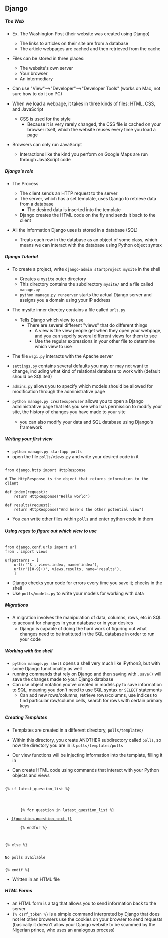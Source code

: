 ## Django

##### The Web
- Ex. The Washington Post (their website was created using Django)
    - The links to articles on their site are from a database
    - The article webpages are cached and then retrieved from the cache

- Files can be stored in three places:
    - The website's own server
    - Your browser
    - An intermediary

- Can use "View"-->"Developer"-->"Developer Tools" (works on Mac, not sure how to do it on PC)
- When we load a webpage, it takes in three kinds of files: HTML, CSS, and JavaScript
    - CSS is used for the style
        - Because it is very rarely changed, the CSS file is cached on your browser itself, which the website reuses every time you load a page

- Browsers can only run JavaScript
    - Interactions like the kind you perform on Google Maps are run through JavaScript code

##### Django's role
- The Process
    - The client sends an HTTP request to the server
    - The server, which has a set template, uses Django to retrieve data from a database
        - The desired data is inserted into the template
    - Django creates the HTML code on the fly and sends it back to the client

- All the information Django uses is stored in a database (SQL)
    - Treats each row in the database as an object of some class, which means we can interact with the database using Python object syntax

##### Django Tutorial
- To create a project, write `django-admin startproject mysite` in the shell
    - Creates a `mysite` outer directory
    - This directory contains the subdirectory `mysite/` and a file called `manage.py`
    - `python manage.py runserver` starts the actual Django server and assigns you a domain using your IP address

- The mysite inner directoy contains a file called `urls.py`
    - Tells Django which view to use
        - There are several different "views" that do different things
            - A view is the view people get when they open your webpage, and you can sepcify several different views for them to see
            - Use the regular expressions in your other file to determine which view to use
- The file `wsgi.py` interacts with the Apache server
- `settings.py` contains several defaults you may or may not want to change, including what kind of relational database to work with (default should be SQLite3)
- `admins.py` allows you to specify which models should be allowed for modification through the administrative page

- `python manage.py createsuperuser` allows you to open a Django administrative page that lets you see who has permission to modify your site, the history of changes you have made to your site
    - you can also modify your data and SQL database using Django's framework

##### Writing your first view
- `python manage.py startapp polls`
- open the file `polls/views.py` and write your desired code in it

<pre><code>
from django.http import HttpResponse

# The HttpResponse is the object that returns information to the client

def index(request):
    return HttpResponse("Hello world")

def results(request):
    return HttpResponse("And here's the other potential view")
</code></pre>

- You can write other files within `polls` and enter python code in them

##### Using regex to figure out which view to use

<pre><code>
from django.conf.urls import url
from . import views

urlpatterns = [
    url(r'^$', views.index, name='index'),
    url(r'([0-9]+)', views.results, name='results'),
    ]
</pre></code>

- Django checks your code for errors every time you save it; checks in the shell
- Use `polls/models.py` to write your models for working with data

##### Migrations
- A migration involves the manipulation of data, columns, rows, etc in SQL to account for changes in your database or in your desires
    - Django is capable of doing the hard work of figuring out what changes need to be instituted in the SQL database in order to run your code

##### Working with the shell
- `python manage.py shell` opens a shell very much like iPython3, but with some Django functionality as well
- running commands that rely on Django and then saving with `.save()` will save the changes made to your Django database
- Can use object notation you've created in models.py to save information to SQL, meaning you don't need to use SQL syntax or `SELECT` statements
    - Can add new rows/columns, retrieve rows/columns, use indices to find particular row/column cells, search for rows with certain primary keys

##### Creating Templates
- Templates are created in a different directory, `polls/templates/`
- Within this directory, you create ANOTHER subdirectory called `polls`, so now the directory you are in is `polls/templates/polls`
- Our view functions will be injecting information into the template, filling it in

- Can create HTML code using commands that interact with your Python objects and views

<pre><code>
{% if latest_question_list %}

    <ul>
    {% for question in latest_question_list %}
        <li><a href="{% url 'results' question.id %}">{{question.question_text }}</a></li>
    {% endfor %}
    </ul>
{% else %}
    <p>No polls available</p>
{% endif %}
</pre></code>

- Written in an HTML file

##### HTML Forms
- an HTML form is a tag that allows you to send information back to the server
- `{% csrf_token %}` is a simple command interpreted by Django that does not let other browsers use the cookies on your browser to send requests (basically it doesn't allow your Django website to be scammed by the Nigerian prince, who uses an analogous process)